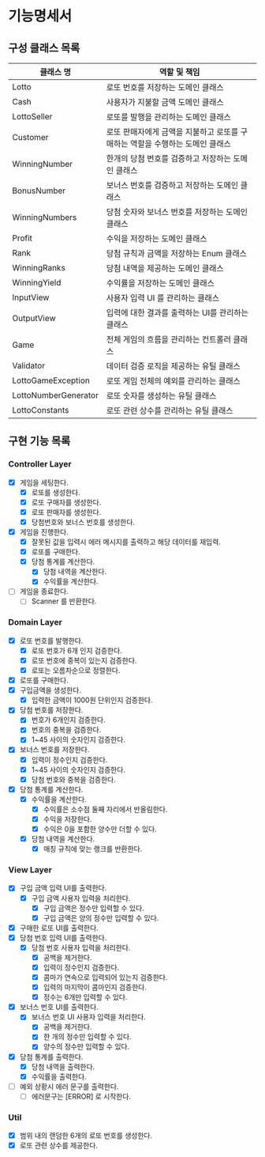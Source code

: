 # 기능명세서

## 구성 클래스 목록

| 클래스 명                | 역할 및 책임                                     |
|----------------------|---------------------------------------------|
| Lotto                | 로또 번호를 저장하는 도메인 클래스                         |
| Cash                 | 사용자가 지불할 금액 도메인 클래스                         |
| LottoSeller          | 로또를 발행을 관리하는 도메인 클래스                        |
| Customer             | 로또 판매자에게 금액을 지불하고 로또를 구매하는 역할을 수행하는 도메인 클래스 |
| WinningNumber        | 한개의 당첨 번호를 검증하고 저장하는 도메인 클래스                |
| BonusNumber          | 보너스 번호를 검증하고 저장하는 도메인 클래스                   |
| WinningNumbers       | 당첨 숫자와 보너스 번호를 저장하는 도메인 클래스                 |
| Profit               | 수익을 저장하는 도메인 클래스                            |
| Rank                 | 당첨 규칙과 금액을 저장하는 Enum 클래스                    |
| WinningRanks         | 당첨 내역을 제공하는 도메인 클래스                         |
| WinningYield         | 수익률을 저장하는 도메인 클래스                           |
| InputView            | 사용자 입력 UI 를 관리하는 클래스                        |
| OutputView           | 입력에 대한 결과를 출력하는 UI를 관리하는 클래스                |
| Game                 | 전체 게임의 흐름을 관리하는 컨트롤러 클래스                    |
| Validator            | 데이터 검증 로직을 제공하는 유틸 클래스                      |
| LottoGameException   | 로또 게임 전체의 예외를 관리하는 클래스                      |
| LottoNumberGenerator | 로또 숫자를 생성하는 유틸 클래스                          |
| LottoConstants       | 로또 관련 상수를 관리하는 유틸 클래스                       |

## 구현 기능 목록

### Controller Layer

- [X]  게임을 세팅한다.
    - [X]  로또를 생성한다.
    - [X]  로또 구매자를 생성한다.
    - [X]  로또 판매자를 생성한다.
    - [X]  당첨번호와 보너스 번호를 생성한다.
- [X]  게임을 진행한다.
    - [X]  잘못된 값을 입력시 에러 메시지를 출력하고 해당 데이터를 재입력.
    - [X]  로또를 구매한다.
    - [X]  당첨 통계를 계산한다.
        - [X]  당첨 내역을 계산한다.
        - [X]  수익률을 계산한다.
- [ ]  게임을 종료한다.
    - [ ]  Scanner 를 반환한다.

### Domain Layer

- [X]  로또 번호를 발행한다.
    - [X]  로또 번호가 6개 인지 검증한다.
    - [X]  로또 번호에 중복이 있는지 검증한다.
    - [X]  로또는 오름차순으로 정렬한다.
- [X] 로또를 구매한다.
- [X]  구입금액을 생성한다.
    - [X]  입력한 금액이 1000원 단위인지 검증한다.
- [X]  당첨 번호를 저장한다.
    - [X]  번호가 6개인지 검증한다.
    - [X]  번호의 중복을 검증한다.
    - [X]  1~45 사이의 숫자인지 검증한다.
- [X]  보너스 번호를 저장한다.
    - [X]  입력이 정수인지 검증한다.
    - [X]  1~45 사이의 숫자인지 검증한다.
    - [X]  당첨 번호와 중복을 검증한다.
- [X]  당첨 통계를 계산한다.
    - [X]  수익률을 계산한다.
        - [X]  수익률은 소수점 둘째 자리에서 반올림한다.
        - [X]  수익을 저장한다.
        - [X]  수익은 0을 포함한 양수만 더할 수 있다.
    - [X]  당첨 내역을 계산한다.
        - [X]  매칭 규칙에 맞는 랭크를 반환한다.

### View Layer

- [X]  구입 금액 입력 UI를 출력한다.
    - [X]  구입 금액 사용자 입력을 처리한다.
        - [X] 구입 금액은 정수만 입력할 수 있다.
        - [X] 구입 금액은 양의 정수만 입력할 수 있다.
- [X]  구매한 로또 UI를 출력한다.
- [X]  당첨 번호 입력 UI를 출력한다.
    - [X]  당첨 번호 사용자 입력을 처리한다.
        - [X]  공백을 제거한다.
        - [X]  입력이 정수인지 검증한다.
        - [X]  콤마가 연속으로 입력되어 있는지 검증한다.
        - [X]  입력의 마지막이 콤마인지 검증한다.
        - [X]  정수는 6개만 입력할 수 있다.
- [X]  보너스 번호 UI를 출력한다.
    - [X]  보너스 번호 UI 사용자 입력을 처리한다.
        - [X] 공백을 제거한다.
        - [X] 한 개의 정수만 입력할 수 있다.
        - [X] 양수의 정수만 입력할 수 있다.
- [X]  당첨 통계를 출력한다.
    - [X]  당첨 내역을 출력한다.
    - [X]  수익률을 출력한다.
- [ ]  예외 상황시 에러 문구를 출력한다.
    - [ ]  에러문구는 [ERROR] 로 시작한다.

### Util

- [X] 범위 내의 랜덤한 6개의 로또 번호를 생성한다.
- [X] 로또 관련 상수를 제공한다.